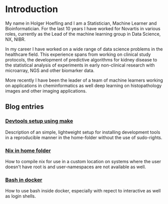 # Introduction

My name in Holger Hoefling and I am a Statistician, Machine Learner
and Bioinformatician. For the last 10 years I have worked for Novartis
in various roles, currently as the Lead of the machine learning
group in Data Science, NX, NIBR.

In my career I have worked on a wide range of data science
problems in the healthcare field. This experience spans
from working on clinical study protocols, the development
of predictive algorithms for kidney disease to the
statistical analysis of experiments in early non-clinical
research with microarray, NGS and other biomarker data.

More recently I have been the leader of a team of
machine learners working on applications in cheminformatics
as well deep learning on histopathology images and other
imaging applications.

## Blog entries

### [Devtools setup using make](blog/devtools_with_make.md)

Description of an simple, lightweight setup for installing
development tools in a reproducible manner in the home-folder 
without the use of sudo-rights.

### [Nix in home folder](blog/home_folder_nix.md)

How to compile nix for use in a custom location on systems
where the user doesn't have root is and user-namespaces
are not available as well.

### [Bash in docker](blog/bash_in_docker.md)

How to use bash inside docker, especially with repect to
interactive as well as login shells.
